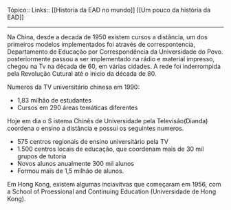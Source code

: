 Tópico::
Links:: [[Historia da EAD no mundo]] [[Um pouco da história da EAD]]

---
Na China, desde a decada de 1950 existem cursos a distância, um dos primeiros modelos implementados foi através de correspontencia, Departamento de Educação por Correspondência da Universidade do Povo. posteriormente passou a ser implementado na rádio e material impresso, chegou na Tv na década de 60, em várias cidades.
A rede foi inderrompida pela Revolução Cutural até o inicio da década  de 80.

Numeros da TV universitário chinesa em 1990:
- 1,83 milhão de estudantes
- Cursos em 290 áreas temáticas diferentes

Hoje em dia o S istema Chinês de Universidade pela Televisão(Dianda) coordena o ensino a distância  e possui os seguintes numeros.
- 575  centros  regionais  de  ensino universitário pela TV  
- 1.500 centros locais de educação, que coordenam mais de 30 mil grupos de  tutoria 
- Novos alunos anualmente  300  mil  alunos 
- Formou  mais  de  1,5  milhão de alunos.

Em Hong Kong, existem algumas inciavitvas que começaram em 1956, com a School of  Proessional  and  Continuing  Education  (Universidade  de  Hong  Kong). 
